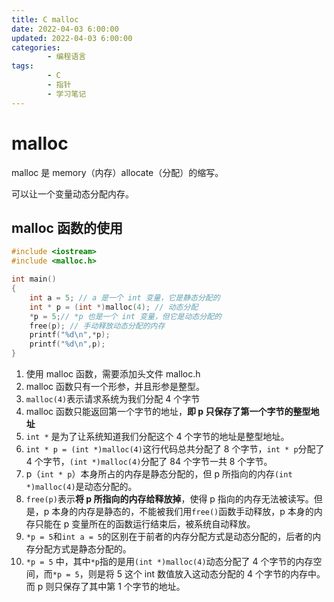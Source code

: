 ```yaml
---
title: C malloc
date: 2022-04-03 6:00:00
updated: 2022-04-03 6:00:00
categories:
        - 编程语言
tags:
        - C
        - 指针
        - 学习笔记
---
```


# malloc

malloc 是 memory（内存）allocate（分配）的缩写。

可以让一个变量动态分配内存。

## malloc 函数的使用

```c
#include <iostream>
#include <malloc.h>

int main()
{
    int a = 5; // a 是一个 int 变量，它是静态分配的
    int * p = (int *)malloc(4); // 动态分配
    *p = 5;// *p 也是一个 int 变量，但它是动态分配的
    free(p); // 手动释放动态分配的内存
    printf("%d\n",*p);
    printf("%d\n",p);
}
```

1. 使用 malloc 函数，需要添加头文件 malloc.h
2. malloc 函数只有一个形参，并且形参是整型。
3. `malloc(4)`表示请求系统为我们分配 4 个字节
4. malloc 函数只能返回第一个字节的地址，**即 p 只保存了第一个字节的整型地址**
5. `int *` 是为了让系统知道我们分配这个 4 个字节的地址是整型地址。
6. `int * p = (int *)malloc(4)`这行代码总共分配了 8 个字节，`int * p`分配了 4 个字节，`(int *)malloc(4)`分配了 84 个字节一共 8 个字节。
7. p（`int * p`）本身所占的内存是静态分配的，但 p 所指向的内存`(int *)malloc(4)`是动态分配的。
8. `free(p)`表示**将 p 所指向的内存给释放掉**，使得 p 指向的内存无法被读写。但是，p 本身的内存是静态的，不能被我们用`free()`函数手动释放，p 本身的内存只能在 p 变量所在的函数运行结束后，被系统自动释放。
9. `*p = 5`和`int a = 5`的区别在于前者的内存分配方式是动态分配的，后者的内存分配方式是静态分配的。
10. `*p = 5` 中，其中`*p`指的是用`(int *)malloc(4)`动态分配了 4 个字节的内存空间，而`*p = 5`，则是将 5 这个 int 数值放入这动态分配的 4 个字节的内存中。而 p 则只保存了其中第 1 个字节的地址。
